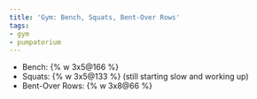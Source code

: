 ```yaml
---
title: 'Gym: Bench, Squats, Bent-Over Rows'
tags:
- gym
- pumpatorium
---
```


- Bench: {% w 3x5@166 %}
- Squats: {% w 3x5@133 %} (still starting slow and working up)
- Bent-Over Rows: {% w 3x8@66 %}
